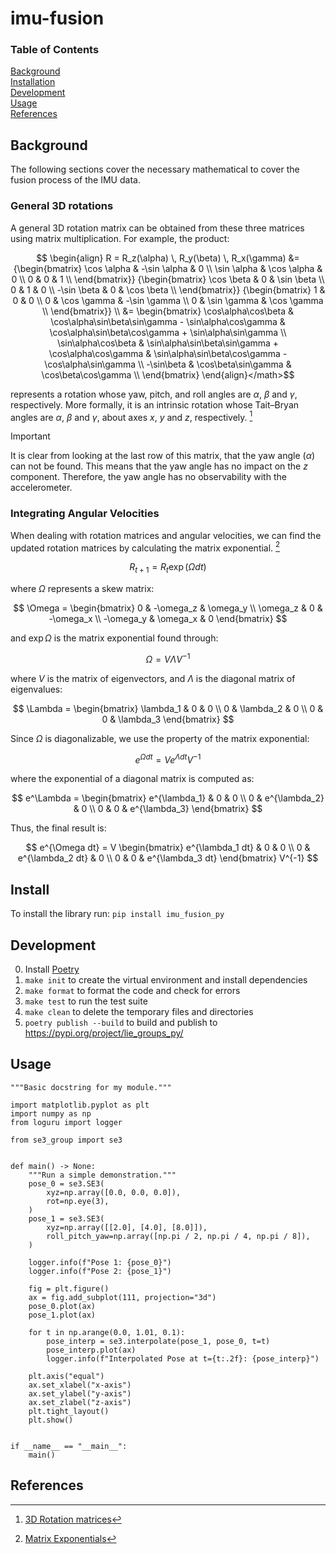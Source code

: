 # imu-fusion

### Table of Contents
[Background](#Background)  
[Installation](#Install)  
[Development](#Development)  
[Usage](#Usage)  
[References](#References)  

## Background
The following sections cover the necessary mathematical to cover the fusion process of the IMU data.

### General 3D rotations
A general 3D rotation matrix can be obtained from these three matrices using matrix multiplication.  For example, the product:

$$
\begin{align}
  R = R_z(\alpha) \, R_y(\beta) \, R_x(\gamma) &=
  {\begin{bmatrix}
    \cos \alpha & -\sin \alpha & 0 \\
    \sin \alpha &  \cos \alpha & 0 \\
              0 &            0 & 1 \\
  \end{bmatrix}}
  {\begin{bmatrix}
     \cos \beta & 0 & \sin \beta \\
              0 & 1 &          0 \\
    -\sin \beta & 0 & \cos \beta \\
  \end{bmatrix}}
  {\begin{bmatrix}
    1 &  0          &            0 \\
    0 & \cos \gamma & -\sin \gamma \\
    0 & \sin \gamma &  \cos \gamma \\
  \end{bmatrix}} \\
  &= \begin{bmatrix}
        \cos\alpha\cos\beta &
          \cos\alpha\sin\beta\sin\gamma - \sin\alpha\cos\gamma &
          \cos\alpha\sin\beta\cos\gamma + \sin\alpha\sin\gamma \\
        \sin\alpha\cos\beta &
          \sin\alpha\sin\beta\sin\gamma + \cos\alpha\cos\gamma &
          \sin\alpha\sin\beta\cos\gamma - \cos\alpha\sin\gamma \\
       -\sin\beta & \cos\beta\sin\gamma & \cos\beta\cos\gamma \\
  \end{bmatrix}
\end{align}</math>$$

represents a rotation whose yaw, pitch, and roll angles are $\alpha$, $\beta$ and $\gamma$, respectively. More formally, it is an intrinsic rotation whose Tait–Bryan angles are  $\alpha$, $\beta$ and $\gamma$, about axes  $x$, $y$ and $z$, respectively. [^1]

> [!IMPORTANT]
> It is clear from looking at the last row of this matrix, that the yaw angle ($\alpha$) can not be found. This means that the yaw angle has no impact on the $z$ component. Therefore, the yaw angle has no observability with the accelerometer.

### Integrating Angular Velocities
When dealing with rotation matrices and angular velocities, we can find the updated rotation matrices by calculating the matrix exponential. [^2]

$$ R_{t+1} = R_t \exp (\Omega dt) $$

where $\Omega$ represents a skew matrix:

$$
\Omega =
\begin{bmatrix}
    0 & -\omega_z & \omega_y \\
    \omega_z & 0 & -\omega_x \\
    -\omega_y & \omega_x & 0
\end{bmatrix}
$$

and $\exp\Omega$ is the matrix exponential found through:

$$
\Omega = V \Lambda V^{-1}
$$

where $V$ is the matrix of eigenvectors, and $\Lambda$ is the diagonal matrix of eigenvalues:

$$
\Lambda =
\begin{bmatrix}
    \lambda_1 & 0 & 0 \\
    0 & \lambda_2 & 0 \\
    0 & 0 & \lambda_3
\end{bmatrix}
$$

Since $\Omega$ is diagonalizable, we use the property of the matrix exponential:

$$
e^{\Omega dt} = V e^{\Lambda dt} V^{-1}
$$

where the exponential of a diagonal matrix is computed as:

$$
e^\Lambda =
\begin{bmatrix}
    e^{\lambda_1} & 0 & 0 \\
    0 & e^{\lambda_2} & 0 \\
    0 & 0 & e^{\lambda_3}
\end{bmatrix}
$$

Thus, the final result is:

$$
e^{\Omega dt} = V
\begin{bmatrix}
    e^{\lambda_1 dt} & 0 & 0 \\
    0 & e^{\lambda_2 dt} & 0 \\
    0 & 0 & e^{\lambda_3 dt}
\end{bmatrix}
V^{-1}
$$

## Install
To install the library run: `pip install imu_fusion_py`

## Development
0. Install [Poetry](https://python-poetry.org/docs/#installing-with-the-official-installer)
1. `make init` to create the virtual environment and install dependencies
2. `make format` to format the code and check for errors
3. `make test` to run the test suite
4. `make clean` to delete the temporary files and directories
5. `poetry publish --build` to build and publish to https://pypi.org/project/lie_groups_py/


## Usage
```
"""Basic docstring for my module."""

import matplotlib.pyplot as plt
import numpy as np
from loguru import logger

from se3_group import se3


def main() -> None:
    """Run a simple demonstration."""
    pose_0 = se3.SE3(
        xyz=np.array([0.0, 0.0, 0.0]),
        rot=np.eye(3),
    )
    pose_1 = se3.SE3(
        xyz=np.array([[2.0], [4.0], [8.0]]),
        roll_pitch_yaw=np.array([np.pi / 2, np.pi / 4, np.pi / 8]),
    )

    logger.info(f"Pose 1: {pose_0}")
    logger.info(f"Pose 2: {pose_1}")

    fig = plt.figure()
    ax = fig.add_subplot(111, projection="3d")
    pose_0.plot(ax)
    pose_1.plot(ax)

    for t in np.arange(0.0, 1.01, 0.1):
        pose_interp = se3.interpolate(pose_1, pose_0, t=t)
        pose_interp.plot(ax)
        logger.info(f"Interpolated Pose at t={t:.2f}: {pose_interp}")

    plt.axis("equal")
    ax.set_xlabel("x-axis")
    ax.set_ylabel("y-axis")
    ax.set_zlabel("z-axis")
    plt.tight_layout()
    plt.show()


if __name__ == "__main__":
    main()

```

## References
[^1]: [3D Rotation matrices](https://en.wikipedia.org/wiki/Rotation_matrix#General_3D_rotations)
[^2]: [Matrix Exponentials](https://en.wikipedia.org/wiki/Matrix_exponential#Diagonalizable_case)
